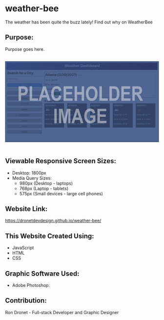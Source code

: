 # weather-bee
The weather has been quite the buzz lately! Find out why on WeatherBee

## Purpose:
Purpose goes here.

<br>
<div align="left">
    <img src="./assets/images/waether-bee-screenshot.jpg" width="800px" /> 
</div>
<br>

## Viewable Responsive Screen Sizes:
* Desktop: 1800px
* Media Query Sizes:
  - 980px (Desktop - laptops)
  - 768px (Laptop - tablets)
  - 575px (Small devices - large cell phones)

## Website Link:
https://dronetdevdesign.github.io/weather-bee/

## This Website Created Using:
* JavaScript
* HTML
* CSS

## Graphic Software Used:
* Adobe Photoshop:

## Contribution:
Ron Dronet - Full-stack Developer and Graphic Designer
